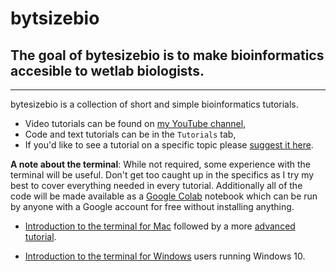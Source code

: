 # bytsizebio

## The goal of bytesizebio is to **make bioinformatics accesible to wetlab biologists**.

---

bytesizebio is a collection of short and simple bioinformatics tutorials.

- Video tutorials can be found on [my YouTube channel](https://www.youtube.com/channel/UCR-VwpR0FCDkftWb4M1AeJg),
- Code and text tutorials can be in the `Tutorials` tab,
- If you'd like to see a tutorial on a specific topic please <a href="https://forms.gle/cNeSPXgAhk7ufVtc6" class="external-link" target="_blank">suggest it here</a>.

**A note about the terminal**: While not required, some experience with the terminal will be useful. Don't get too caught up in the specifics as I try my best to cover everything needed in every tutorial. Additionally all of the code will be made available as a <a href="https://www.youtube.com/watch?v=i-HnvsehuSw" class="external-link" target="_blank">Google Colab</a> notebook which can be run by anyone with a Google account for free without installing anything.

- <a href="https://www.youtube.com/watch?v=aKRYQsKR46I" class="external-link" target="_blank">Introduction to the terminal for Mac</a> followed by a more <a href="https://www.youtube.com/watch?v=rIp4n3V0_NU" class="external-link" target="_blank">advanced tutorial</a>.

- <a href="https://www.youtube.com/watch?v=LLlfLpvQg04" class="external-link" target="_blank">Introduction to the terminal for Windows</a> users running Windows 10.

